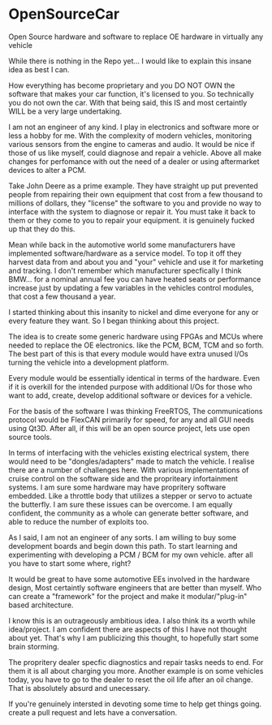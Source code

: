 # OpenSourceCar
Open Source hardware and software to replace OE hardware in virtually any vehicle

While there is nothing in the Repo yet... I would like to explain this insane idea as best I can.

How everything has become proprietary and you DO NOT OWN the software that makes your car function, it's licensed to you. So technically you do not own the car. With that being said, this IS and most certaintly WILL be a very large undertaking.

I am not an engineer of any kind. I play in electronics and software more or less a hobby for me. With the complexity of modern vehicles, monitoring various sensors from the engine to cameras and audio. It would be nice if those of us like myself, could diagnose and repair a vehicle. Above all make changes for perfomance with out the need of a dealer or using aftermarket devices to alter a PCM. 

Take John Deere as a prime example. They have straight up put prevented people from repairing their own equipment that cost from a few thousand to millions of dollars, they "license" the software to you and provide no way to interface with the system to diagnose or repair it. You must take it back to them or they come to you to repair your equipment. it is genuinely fucked up that they do this.

Mean while back in the automotive world some manufacturers have implemented software/hardware as a service model. To top it off they harvest data from and about you and "your" vehicle and use it for marketing and tracking. I don't remember which manufacturer specfically I think BMW... for a nominal annual fee you can have heated seats or performance increase just by updating a few variables in the vehicles control modules, that cost a few thousand a year.

I started thinking about this insanity to nickel and dime everyone for any or every feature they want. So I began thinking about this project.

The idea is to create some generic hardware using FPGAs and MCUs where needed to replace the OE electronics. like the PCM, BCM, TCM and so forth. The best part of this is that every module would have extra unused I/Os turning the vehicle into a development platform.

Every module would be essentially identical in terms of the hardware. Even if it is overkill for the intended purpose with additional I/Os for those who want to add, create, develop additional software or devices for a vehicle. 

For the basis of the software I was thinking FreeRTOS, The communications protocol would be FlexCAN primarily for speed, for any and all GUI needs using Qt3D. After all, if this will be an open source project, lets use open source tools.

In terms of interfacing with the vehicles existing electrical system, there would need to be "dongles/adapters" made to match the vehicle. I realise there are a number of challenges here. With various implementations of cruise control on the software side and the propriteary infortainment systems. I am sure some hardware may have propritery software embedded. Like a throttle body that utilizes a stepper or servo to actuate the butterfly. I am sure these issues can be overcome. I am equally confident, the community as a whole can generate better software, and able to reduce the number of exploits too.

As I said, I am not an engineer of any sorts. I am willing to buy some development boards and begin down this path. To start learning and experimenting with developing a PCM / BCM for my own vehicle. after all you have to start some where, right?

It would be great to have some automotive EEs involved in the hardware design, Most certaintly software engineers that are better than myself. Who can create a "framework" for the project and make it modular/"plug-in" based architecture.

I know this is an outrageously ambitious idea. I also think its a worth while idea/project. I am confident there are aspects of this I have not thought about yet. That's why I am publicizing this thought, to hopefully start some brain storming.

The propritery dealer specfic diagnostics and repair tasks needs to end. For them it is all about charging you more. Another example is on some vehicles today, you have to go to the dealer to reset the oil life after an oil change. That is absolutely absurd and unecessary.

If you're genuinely intersted in devoting some time to help get things going. create a pull request and lets have a conversation.
